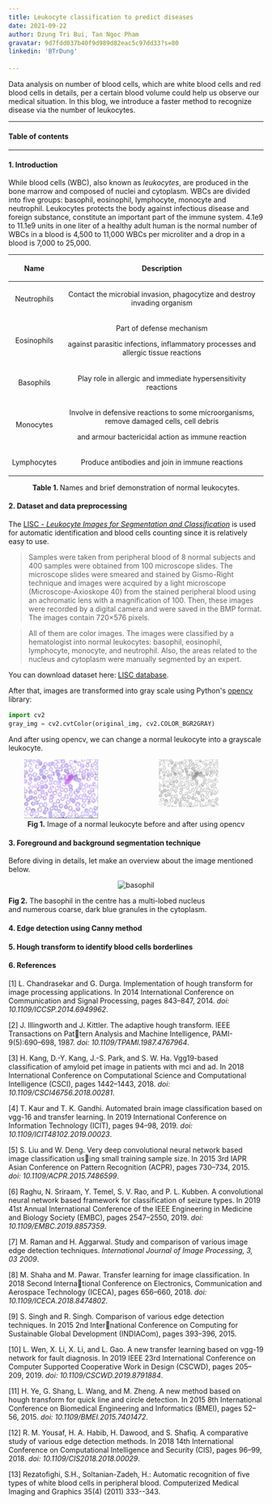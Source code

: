 ```yaml
---
title: Leukocyte classification to predict diseases
date: 2021-09-22
author: Dzung Tri Bui, Tan Ngoc Pham
gravatar: 9d7fdd037b40f9d989d82eac5c97dd33?s=80 
linkedin: 'BTrDung'

---
```

Data analysis on number of blood cells, which are white blood cells and red blood cells in details, per a certain blood volume could help us observe our medical situation. In this blog, we introduce a faster method to recognize disease via the number of leukocytes.

---
#### Table of contents

---
#### 1. Introduction

While blood cells (WBC), also known as *leukocytes*, are produced in the bone marrow and composed of nuclei and cytoplasm. WBCs are divided into five groups: basophil, eosinophil, lymphocyte, monocyte and neutrophil. Leukocytes protects the body against infectious disease and foreign substance, constitute an important part of the immune system. 4.1e9 to 11.1e9 units in one liter of a healthy adult human is the normal number of WBCs in a blood is 4,500 to 11,000 WBCs per microliter and a drop in a blood is 7,000 to 25,000.     

<div align='center'>

| <p align='center'> Name</p> | <p align='center'> Description </p> | 
|------|-------------| 
| <p align='center'> Neutrophils </p>  | <p align='center'> Contact the microbial invasion, phagocytize and destroy invading organism </p> |
| <p align='center'> Eosinophils </p> | <p align='center'> Part of defense mechanism </p><p align='center'>against parasitic infections, inflammatory processes and allergic tissue reactions </p>|
| <p align='center'> Basophils </p>   | <p align='center'> Play role in allergic and immediate hypersensitivity reactions </p>| 
| <p align='center'> Monocytes </p>     |<p align='center'> Involve in defensive reactions to some microorganisms, remove damaged cells, cell debris</p><p align='center'> and armour bactericidal action as immune reaction </p> | 
| <p align='center'> Lymphocytes </p>  | <p align='center'> Produce antibodies and join in immune reactions </p>| 

<b>Table 1. </b>Names and brief demonstration of normal leukocytes.

</div>



#### 2. Dataset and data preprocessing
The [LISC - *Leukocyte Images for Segmentation and Classification*](http://users.cecs.anu.edu.au/~hrezatofighi/Data/Leukocyte%20Data.htm) is used for automatic identification and blood cells counting since it is relatively easy to use.       

> Samples were taken from peripheral blood of 8 normal subjects and 400 samples were obtained from 100 microscope slides. The microscope slides were smeared and stained by Gismo-Right technique and images were acquired by a light microscope (Microscope-Axioskope 40) from the stained peripheral blood using an achromatic lens with a magnification of 100. Then, these images were recorded by a digital camera and were saved in the BMP format. The images contain 720×576 pixels.    

> All of them are color images. The images were classified by a hematologist into normal leukocytes: basophil, eosinophil, lymphocyte, monocyte, and neutrophil. Also, the areas related to the nucleus and cytoplasm were manually segmented by an expert.

You can download dataset here: [LISC database](http://users.cecs.anu.edu.au/~hrezatofighi/Data/Leukocyte%20Data.htm).     

After that, images are transformed into gray scale using Python's [opencv](https://pypi.org/project/opencv-python/) library: 

```python
import cv2
gray_img = cv2.cvtColor(original_img, cv2.COLOR_BGR2GRAY)
```
And after using opencv, we can change a normal leukocyte into a grayscale leukocyte.

<div align='center' id='banner' style='display: flex; justify-content: space-between'>
<div>
<img width=70% src="https://github.com/BTrDung/Complex/raw/master/CreProjCBC/4.bmp" alt='leukocyte-before'>
</div>
<div>
<img width=40% src='/grayscale-leukocyte.png' alt='leukocyte-after'>
</div>
</div>

<div align='center'>
<b>Fig 1.</b> Image of a normal leukocyte before and after using opencv 
</div>

#### 3. Foreground and background segmentation technique

Before diving in details, let make an overview about the image mentioned below.    

<p align="center">
  <img src="https://webpath.med.utah.edu/jpeg5/HEME005.jpg" alt="basophil">
  <div algin ='center'>
    <figcaption>
    <b>Fig 2.</b> 
    The basophil in the centre has a multi-lobed nucleus</figcaption> 
    <figcaption>
    and numerous coarse, dark blue granules in the cytoplasm.
    </figcaption>
  </div>
</p>

<!-- After being preprocessed with a specialized technique, we could realizing that there are two important information of which the WBCs often have darker color and generally larger than the RBCs. The goal of fore- and background segmenting is to get two sub-images containing information about WBC and RBC. And we can do that by considering the first different factor about the WBCs and the RBCs color.  -->
<!-- 
A basic technique learning computer vision is threshold method.  -->

#### 4. Edge detection using Canny method



#### 5. Hough transform to identify blood cells borderlines    



#### 6. References
[1] L. Chandrasekar and G. Durga. Implementation of hough transform for image processing applications. In 2014 International Conference on Communication and Signal Processing, pages 843–847, 2014. *doi: 10.1109/ICCSP.2014.6949962*.    

[2] J. Illingworth and J. Kittler. The adaptive hough transform. IEEE Transactions on Pattern Analysis and Machine Intelligence, PAMI-9(5):690–698, 1987. *doi: 10.1109/TPAMI.1987.4767964*.      

[3] H. Kang, D.-Y. Kang, J.-S. Park, and S. W. Ha. Vgg19-based classification of amyloid pet image in patients with mci and ad. In 2018 International Conference on Computational Science and Computational Intelligence (CSCI), pages 1442–1443, 2018. *doi: 10.1109/CSCI46756.2018.00281*.     

[4] T. Kaur and T. K. Gandhi. Automated brain image classification based on vgg-16 and transfer learning. In 2019 International Conference on Information Technology (ICIT), pages 94–98, 2019. *doi: 10.1109/ICIT48102.2019.00023*.    

[5] S. Liu and W. Deng. Very deep convolutional neural network based image classification using small training sample size. In 2015 3rd IAPR Asian Conference on Pattern Recognition (ACPR), pages 730–734, 2015. *doi: 10.1109/ACPR.2015.7486599*.      

[6] Raghu, N. Sriraam, Y. Temel, S. V. Rao, and P. L. Kubben. A convolutional neural network based framework for classification of seizure types. In 2019 41st Annual International Conference of the IEEE Engineering in Medicine and Biology Society (EMBC), pages 2547–2550, 2019. *doi: 10.1109/EMBC.2019.8857359*.      

[7] M. Raman and H. Aggarwal. Study and comparison of various image edge detection techniques. *International Journal of Image Processing, 3, 03 2009*.    

[8] M. Shaha and M. Pawar. Transfer learning for image classification. In 2018 Second International Conference on Electronics, Communication and Aerospace Technology (ICECA), pages 656–660, 2018. *doi: 10.1109/ICECA.2018.8474802*.      

[9] S. Singh and R. Singh. Comparison of various edge detection techniques. In 2015 2nd International Conference on Computing for Sustainable Global Development (INDIACom), pages 393–396, 2015.      

[10] L. Wen, X. Li, X. Li, and L. Gao. A new transfer learning based on vgg-19 network for fault diagnosis. In 2019 IEEE 23rd International Conference on Computer Supported Cooperative Work in Design (CSCWD), pages 205–209, 2019. *doi: 10.1109/CSCWD.2019.8791884*.     

[11] H. Ye, G. Shang, L. Wang, and M. Zheng. A new method based on hough transform for quick line and circle detection. In 2015 8th International Conference on Biomedical Engineering and Informatics (BMEI), pages 52–56, 2015. *doi: 10.1109/BMEI.2015.7401472*.         

[12] R. M. Yousaf, H. A. Habib, H. Dawood, and S. Shafiq. A comparative study of various edge detection methods. In 2018 14th International Conference on Computational Intelligence and Security (CIS), pages 96–99, 2018. *doi: 10.1109/CIS2018.2018.00029*.      

[13] Rezatofighi, S.H., Soltanian-Zadeh, H.: Automatic recognition of  five types of white blood cells in peripheral blood. Computerized Medical Imaging and Graphics 35(4) (2011) 333--343.    